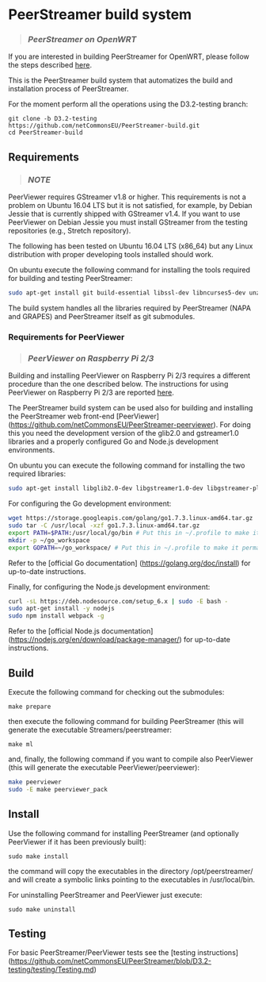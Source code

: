 PeerStreamer build system
===========================

>### *PeerStreamer on OpenWRT*
If you are interested in building PeerStreamer for OpenWRT, please follow the
steps described [here](docs/openwrt_build.md).

This is the PeerStreamer build system that automatizes the build and installation
process of PeerStreamer.

For the moment perform all the operations using the D3.2-testing branch:

```
git clone -b D3.2-testing https://github.com/netCommonsEU/PeerStreamer-build.git
cd PeerStreamer-build
```

## Requirements

>### *NOTE*
PeerViewer requires GStreamer v1.8 or higher. This requirements is
not a problem on Ubuntu 16.04 LTS but it is not satisfied, for example, by
Debian Jessie that is currently shipped with GStreamer v1.4. If you want to use
PeerViewer on Debian Jessie you must install GStreamer from the testing
repositories (e.g., Stretch repository).

The following has been tested on Ubuntu 16.04 LTS (x86_64) but any Linux
distribution with proper developing tools installed should work.

On ubuntu execute the following command for installing the tools required for
building and testing PeerStreamer:

```bash
sudo apt-get install git build-essential libssl-dev libncurses5-dev unzip gawk autoconf gstreamer1.0-plugins-base gstreamer1.0-plugins-good gstreamer1.0-plugins-bad ffmpeg vlc
```

The build system handles all the libraries required by PeerStreamer (NAPA and
GRAPES) and PeerStreamer itself as git submodules.

### Requirements for PeerViewer

>### *PeerViewer on Raspberry Pi 2/3*
Building and installing PeerViewer on Raspberry Pi 2/3 requires a different
procedure than the one described below. The instructions for using PeerViewer on
Raspberry Pi 2/3 are reported
[here](https://github.com/netCommonsEU/PeerStreamer-peerviewer/blob/D3.2-testing/docs/raspberry_build.md).

The PeerStreamer build system can be used also for building and installing the
PeerStreamer web front-end [PeerViewer]
(https://github.com/netCommonsEU/PeerStreamer-peerviewer). For doing this you
need the development version of the glib2.0 and gstreamer1.0 libraries and a
properly configured Go and Node.js development environments.

On ubuntu you can execute the following command for installing the two required
libraries:

```bash
sudo apt-get install libglib2.0-dev libgstreamer1.0-dev libgstreamer-plugins-base1.0-dev
```

For configuring the Go development environment:

```bash
wget https://storage.googleapis.com/golang/go1.7.3.linux-amd64.tar.gz
sudo tar -C /usr/local -xzf go1.7.3.linux-amd64.tar.gz
export PATH=$PATH:/usr/local/go/bin # Put this in ~/.profile to make it permanent
mkdir -p ~/go_workspace
export GOPATH=~/go_workspace/ # Put this in ~/.profile to make it permanent 
```

Refer to the [official Go documentation]
(https://golang.org/doc/install) for up-to-date instructions.

Finally, for configuring the Node.js development environment:

```bash
curl -sL https://deb.nodesource.com/setup_6.x | sudo -E bash -
sudo apt-get install -y nodejs
sudo npm install webpack -g
```

Refer to the [official Node.js documentation]
(https://nodejs.org/en/download/package-manager/) for up-to-date instructions.


## Build

Execute the following command for checking out the submodules:

`make prepare`

then execute the following command for building PeerStreamer (this will generate
the executable Streamers/peerstreamer:

`make ml`

and, finally, the following command if you want to compile also PeerViewer (this
will generate the executable PeerViewer/peerviewer):

```bash
make peerviewer
sudo -E make peerviewer_pack
```

## Install

Use the following command for installing PeerStreamer (and optionally PeerViewer
if it has been previously built):

`sudo make install`

the command will copy the executables in the directory /opt/peerstreamer/ and
will create a symbolic links pointing to the executables in
/usr/local/bin.

For uninstalling PeerStreamer and PeerViewer just execute:

`sudo make uninstall`

## Testing

For basic PeerStreamer/PeerViewer tests see the [testing instructions]
(https://github.com/netCommonsEU/PeerStreamer/blob/D3.2-testing/testing/Testing.md)
